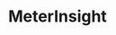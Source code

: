 ---
title: MeterInsight
client_logo: /assets/images/proposals/meterinsight_logo.png
password: erwin
pricing:
  footer: |
    **For MeterInsight, we suggest to start with the 10 hours/week sprint package** for start of the project and scale up when more executionally heavy tasks are required (content generation, sales, etc.).
ready_to_start:
  mail_address: "caspar@double-agency.com"
  call_phone_number: "+31645265232"
  person_image: /assets/images/proposals/caspar_image.png
  person_name_image: /assets/images/proposals/caspar_name.png
  person_name: Caspar Lusink
  person_title: Project Lead
footer:
  mail_address: "caspar@double-agency.com"
  call_phone_number: "+31645265232"
  person_image: /assets/images/proposals/caspar_large.png
  person_name_image: /assets/images/proposals/caspar_name.png
  person_name: Caspar Lusink
  person_title: Agency Director
sections:
- title: Situation
  blocks:
    - type: text
      data: 
        body: |
          MeterInsight builds bespoke data science solutions on their no-code platform TimeSeriesXL, together with partnered data science consultancies. These solutions, like LeakInsight and EnergyInsight, can be re-used and sold to any other interested party.

          In 2021, MeterInsight wishes to increase the number of customers serviced through TimeSeriesXL, as well as their existing solutions. To reach these results, they need to scale up the sales and marketing efforts and to bring their business to the next stage of maturity.
          
          MeterInsight is looking for a partner that can help position the brand and scale up their marketing and sales operations. Double is the right long-term partner to assist the current team in growing MeterInsight into an internationally recognized brand.

- title: Strategy
  blocks:
    - type: text
      data: 
        body: |
          To pave the way for national and later international expansion, we need to find scalable ways to reach and convert (1) customers for the existing solutions in their respective industries and (2) data science and consultancy partners to build and sell more solutions.

          While the MeterInsight brand is getting a make-over by Studio Rocket Power, we can already start designing the strategies and infrastructure to grow.
    - type: text
      data: 
        type: lead
        body: |
          We separated this into three workstreams:

    - type: list1
      data:
        items:
          - title: Brand positioning
            body: |
              In order to tell a straight story to our clients and partners, we need to revise our communication strategy to position the brands clear and strong.
          - title: Inbound Marketing
            body: |
              Generate a steady inbound lead stream and claim an authority position in the market.
          - title: Outbound & sales process
            body: |
              Set up outbound sales processes for TimeSeriesXL and apps.

- title: Workstreams
  blocks:
    - type: text
      data:
        body: |
          ### 1. Brand positioning
              
          We will create a fitting communication strategy that resonates with our audiences, by writing separate story angles for our different target audiences. Together we can structure these into one coherent story.

          Besides creating the main message, we will (re)write the copy for the website, emails and other necessary (sales) assets.

          While working on the positioning and communication we can collaborate with the branding agency to get the message and visual identity well aligned. 

          <br>
          ### 2. Inbound Marketing

          Once the TimeSeriesXL and other brands have successfully been positioned, we will identify best-performing inbound marketing channels to create a predictable lead flow. 
              
          Possible channels to test:
    - type: list2
      data:
        items:
          - title: Google Search Ads (PPC)
          - title: Content Marketing
          - title: PR
          - title: Social media marketing
          - title: Retargeting campaigns
          - title: LinkedIn Ads
    - type: text
      data:
        body: |
          Besides opening these channels, we can help create and distribute thought leadership content to gain a better authority and greater inbound lead flow.

          <br>
          ### 3. Outbound & sales process
          To compliment the inbound process, we can assist in the outbound lead generation and create a oiled sales machine:
    - type: list2
      data:
        type: numbers
        items:
          - title: Prospecting of new leads and outsourcing/automation
          - title: Set up a CRM system to structure sales process
          - title: Divide sales tasks and train sales reps
          - title: Create necessary assets and sales copy


---